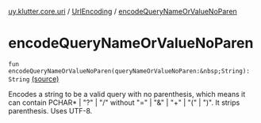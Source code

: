 [uy.klutter.core.uri](../index.md) / [UrlEncoding](index.md) / [encodeQueryNameOrValueNoParen](.)


# encodeQueryNameOrValueNoParen
`fun encodeQueryNameOrValueNoParen(queryNameOrValueNoParen:&nbsp;String): String` [(source)](https://github.com/kohesive/klutter/blob/master/core-jdk6/src/main/kotlin/uy/klutter/core/uri/UrlEncoding.kt#L252)

Encodes a string to be a valid query with no parenthesis, which means it can contain PCHAR* | "?" | "/" without
"=" | "&amp;" | "+" | "(" | ")". It strips parenthesis. Uses UTF-8.


